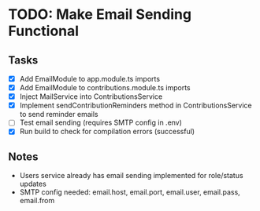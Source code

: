 # TODO: Make Email Sending Functional

## Tasks
- [x] Add EmailModule to app.module.ts imports
- [x] Add EmailModule to contributions.module.ts imports
- [x] Inject MailService into ContributionsService
- [x] Implement sendContributionReminders method in ContributionsService to send reminder emails
- [ ] Test email sending (requires SMTP config in .env)
- [x] Run build to check for compilation errors (successful)

## Notes
- Users service already has email sending implemented for role/status updates
- SMTP config needed: email.host, email.port, email.user, email.pass, email.from
